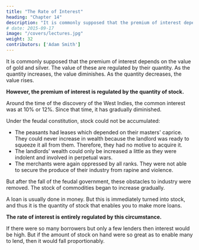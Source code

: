 ```yaml
---
title: "The Rate of Interest"
heading: "Chapter 14"
description: "It is commonly supposed that the premium of interest depends on the value of gold and silver. The value of these are regulated by their quantity. As the quantity increases, the value diminishes. As the quantity decreases, the value rises"
# date: 2015-09-17
image: "/covers/lectures.jpg"
weight: 32
contributors: ['Adam Smith']
---
```


<!-- 
We have only two things further to mention relating to the price of commodities= 
    Interest
    Exchange
 -->

It is commonly supposed that the premium of interest depends on the value of gold and silver. The value of these are regulated by their quantity. As the quantity increases, the value diminishes. As the quantity decreases, the value rises.

**However, the premium of interest is regulated by the quantity of stock.**

Around the time of the discovery of the West Indies, the common interest was at 10% or 12%. Since that time, it has gradually diminished.

Under the feudal constitution, stock could not be accumulated:
<!--     which will appear from considering the situation of those three orders of men, which made up the whole body of the people=  the peasants, the landlords, and the merchants.
 -->
- The peasants had leases which depended on their masters' caprice. They could never increase in wealth because the landlord was ready to squeeze it all from them. Therefore, they had no motive to acquire it.
- The landlords' wealth could only be increased a little as they were indolent and involved in perpetual wars.
- The merchants were again oppressed by all ranks. They were not able to secure the produce of their industry from rapine and violence.

<!-- Thus, there could be little accumulation of wealth at all. -->

But after the fall of the feudal government, these obstacles to industry were removed. The stock of commodities began to increase gradually.

<!-- What one trade lends to another is not so much to be considered as money, as commodities 
 -->

A loan is usually done in money. But this is immediately turned into stock, and thus it is the quantity of stock that enables you to make more loans.

**The rate of interest is entirely regulated by this circumstance.**

If there were so many borrowers but only a few lenders then interest would be high. But if the amount of stock on hand were so great as to enable many to lend, then it would fall proportionably.
